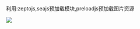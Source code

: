 


利用:zeptojs,seajs预加载模块,preloadjs预加载图片资源

<img src="https://raw.githubusercontent.com/darkbluegood/webapp/master/images/cover.jpg" style="max-width:400px" />




